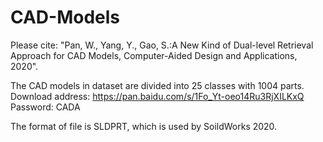# CAD-Models
Please cite: "Pan, W., Yang, Y., Gao, S.:A New Kind of Dual-level Retrieval Approach for CAD Models, Computer-Aided Design and Applications, 2020".

The CAD models in dataset are divided into 25 classes with 1004 parts.
Download address: https://pan.baidu.com/s/1Fo_Yt-oeo14Ru3RjXILKxQ Password: CADA 

The format of file is SLDPRT, which is used by SoildWorks 2020.
